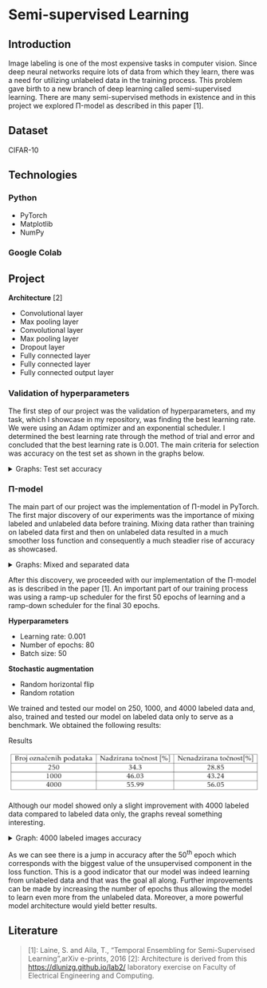 # Semi-supervised Learning

## Introduction
Image labeling is one of the most expensive tasks in computer vision. Since deep neural networks require lots of data from which they learn, there was a need for utilizing unlabeled data in the training process. This problem gave birth to a new branch of deep learning called semi-supervised learning. There are many semi-supervised methods in existence and in this project we explored &Pi;-model as described in this paper [1].

## Dataset 
CIFAR-10

## Technologies
### Python
  - PyTorch
  - Matplotlib
  - NumPy
### Google Colab

## Project

**Architecture** [2]
  - Convolutional layer
  - Max pooling layer
  - Convolutional layer
  - Max pooling layer
  - Dropout layer
  - Fully connected layer
  - Fully connected layer
  - Fully connected output layer

### Validation of hyperparameters
The first step of our project was the validation of hyperparameters, and my task, which I showcase in my repository, was finding the best learning rate. We were using an Adam optimizer and an exponential scheduler. I determined the best learning rate through the method of trial and error and concluded that the best learning rate is 0.001.
The main criteria for selection was accuracy on the test set as shown in the graphs below.

<details>
<summary>Graphs: Test set accuracy</summary>
<br>
  
<figcaption>Learning rate 0.0001</figcaption>

![Learning rate 0.0001](/hiperparams_validation/figures/lr_0.0001.png "Learning rate 0.0001")

<figcaption>Learning rate 0.001</figcaption>

![Learning rate 0.001](/hiperparams_validation/figures/lr_0.001.png "Learning rate 0.001")

<figcaption>Learning rate 0.01</figcaption>

![Learning rate 0.01](/hiperparams_validation/figures/lr_0.01.png "Learning rate 0.01")
</details>

### &Pi;-model
The main part of our project was the implementation of &Pi;-model in PyTorch. The first major discovery of our experiments was the importance of mixing labeled and unlabeled data before training. Mixing data rather than training on labeled data first and then on unlabeled data resulted in a much smoother loss function and consequently a much steadier rise of accuracy as showcased.
<details>
<summary>Graphs: Mixed and separated data</summary>
<br>

<figcaption>Separated labeled and unlabeled data</figcaption>

![Separated data](/plots/training_plot_separated_data_4000.png "Separated labeled and unlabeled data")

<figcaption>Mixed labeled and unlabeled data</figcaption>  

![Mixed data](/plots/training_plot_connected_data_4000.png "Mixed labeled and unlabeled data")
</details>

After this discovery, we proceeded with our implementation of the &Pi;-model as is described in the paper [1]. An important part of our training process was using a ramp-up scheduler for the first 50 epochs of learning and a ramp-down scheduler for the final 30 epochs. 

**Hyperparameters**
  - Learning rate: 0.001
  - Number of epochs: 80
  - Batch size: 50
  
**Stochastic augmentation**
  - Random horizontal flip
  - Random rotation

We trained and tested our model on 250, 1000, and 4000 labeled data and, also, trained and tested our model on labeled data only to serve as a benchmark. We obtained the following results: 

<figcaption>Results</figcaption>

![Results](/plots/accuracy_pi_model.png "Results")

Although our model showed only a slight improvement with 4000 labeled data compared to labeled data only, the graphs reveal something interesting.

<details>
<summary>Graph: 4000 labeled images accuracy</summary>
<br>

<figcaption>Accuracy and loss on 4000 labeled data only</figcaption>

![4000 only](/plots/training_plot_4000_only.png "Accuracy and loss on 4000 labeled data only")

<figcaption>Accuracy and loss on 4000 labeled data and 46000 unlabeled data</figcaption>

![4000 only](/plots/training_plot4000.png "Accuracy and loss on 4000 labeled data and 46000 unlabeled data")
</details>

As we can see there is a jump in accuracy after the 50<sup>th</sup> epoch which corresponds with the biggest value of the unsupervised component in the loss function. This is a good indicator that our model was indeed learning from unlabeled data and that was the goal all along. Further improvements can be made by increasing the number of epochs thus allowing the model to learn even more from the unlabeled data. Moreover, a more powerful model architecture would yield better results.


## Literature
> [1]: Laine, S. and Aila, T., “Temporal Ensembling for Semi-Supervised Learning”,arXiv e-prints, 2016
> [2]: Architecture is derived from this https://dlunizg.github.io/lab2/ laboratory exercise on Faculty of Electrical Engineering and Computing.
